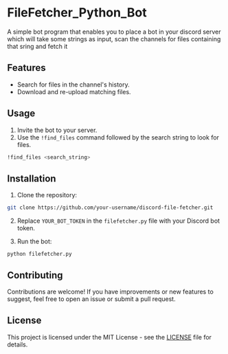 # FileFetcher_Python_Bot
A simple bot program that enables you to place a bot in your discord server which will take some strings as input, scan the channels for files containing that sring and fetch it 


## Features

- Search for files in the channel's history.
- Download and re-upload matching files.

## Usage

1. Invite the bot to your server.
2. Use the `!find_files` command followed by the search string to look for files.

```bash
!find_files <search_string>
```

## Installation

1. Clone the repository:

```bash
git clone https://github.com/your-username/discord-file-fetcher.git
```

2. Replace `YOUR_BOT_TOKEN` in the `filefetcher.py` file with your Discord bot token.

3. Run the bot:

```
python filefetcher.py
```

## Contributing

Contributions are welcome! If you have improvements or new features to suggest, feel free to open an issue or submit a pull request.

## License

This project is licensed under the MIT License - see the [LICENSE](LICENSE) file for details.
```


